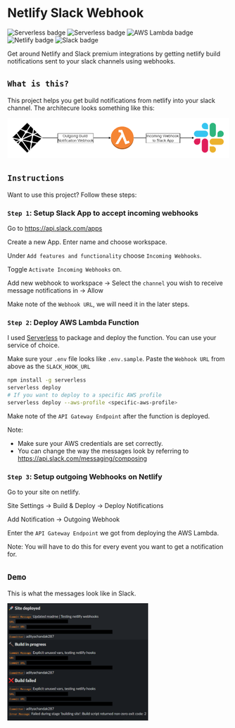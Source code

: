 # Netlify Slack Webhook
<img src="https://img.shields.io/badge/Node.js-v12-339933?style=flat&logo=node.js" alt="Serverless badge" /> <img src="https://img.shields.io/badge/serverless-2.17.0-FD5750?style=flat&logo=serverless" alt="Serverless badge" /> <img src="https://img.shields.io/badge/AWS-Lambda-orange?style=flat&logo=amazon-aws" alt="AWS Lambda badge" /> <img src="https://img.shields.io/badge/Netlify--00C7B7?style=flat&logo=netlify" alt="Netlify badge" /> <img src="https://img.shields.io/badge/Slack--4A154B?style=flat&logo=slack" alt="Slack badge" />


Get around Netlify and Slack premium integrations by getting netlify build notifications sent to your slack channels using webhooks.

## `What is this?`

This project helps you get build notifications from netlify into your slack channel. The architecure looks something like this:

<img src="media/architecture-diagram.png" />

## `Instructions`

Want to use this project? Follow these steps:

### `Step 1`: **Setup Slack App to accept incoming webhooks**

Go to https://api.slack.com/apps

Create a new App. Enter name and choose workspace.

Under `Add features and functionality` choose `Incoming Webhooks`.

Toggle `Activate Incoming Webhooks` on.

Add new webhook to workspace -> Select the `channel` you wish to receive message notifications in -> Allow

Make note of the `Webhook URL`, we will need it in the later steps.

### `Step 2`: **Deploy AWS Lambda Function**

I used [Serverless](https://www.serverless.com/) to package and deploy the function. You can use your service of choice.

Make sure your `.env` file looks like `.env.sample`. Paste the `Webhook URL` from above as the `SLACK_HOOK_URL`

```bash
npm install -g serverless
serverless deploy
# If you want to deploy to a specific AWS profile
serverless deploy --aws-profile <specific-aws-profile>
```

Make note of the `API Gateway Endpoint` after the function is deployed.

Note:

- Make sure your AWS credentials are set correctly.
- You can change the way the messages look by referring to https://api.slack.com/messaging/composing

### `Step 3`: **Setup outgoing Webhooks on Netlify**

Go to your site on netlify.

Site Settings -> Build & Deploy -> Deploy Notifications

Add Notification -> Outgoing Webhook

Enter the `API Gateway Endpoint` we got from deploying the AWS Lambda.

Note: You will have to do this for every event you want to get a notification for.

## `Demo`

This is what the messages look like in Slack.

<img src="media/messages.png" alt="messages-sample" width="320px" />
